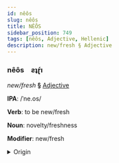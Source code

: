 ```yaml
---
id: nêôs
slug: nêôs
title: NÊÔS
sidebar_position: 749
tags: [nêôs, Adjective, Hellenic]
description: new/fresh § Adjective
---
```


### nêôs&emsp;<span kind="abugida">ƨʇɽ́ı</span>

*new/fresh* **§** [Adjective](../../tags/Adjective)

**IPA**: /ˈne.os/

**Verb**: to be new/fresh

**Noun**: novelty/freshness

**Modifier**: new/fresh

<details>
    <summary>Origin</summary>
    Greek νέος néos /ˈne.os/<br/>
    <em>Hellenic Language Family</em>
</details>